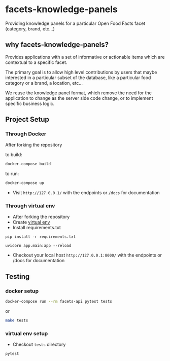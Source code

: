 # facets-knowledge-panels
Providing knowledge panels for a particular Open Food Facts facet (category, brand, etc...)

## why facets-knowledge-panels?

Provides applications with a set of informative or actionable items which are contextual to a specific facet.

The primary goal is to allow high level contributions by users that maybe interested in a particular subset of the database, like a particular food category or a brand, a location, etc...

We reuse the knowledge panel format, which remove the need for the application to change as the server side code change, or to implement specific business logic.


## Project Setup

### Through Docker

After forking the repository

to build:
```bash
docker-compose build
```

to run:
```bash
docker-compose up
```

- Visit `http://127.0.0.1/` with the endpoints or `/docs` for documentation

### Through virtual env

- After forking the repository
- Create [virtual env](https://docs.python.org/3/library/venv.html)
- Install requirements.txt
```
pip install -r requirements.txt
```
```
uvicorn app.main:app --reload
```
- Checkout your local host `http://127.0.0.1:8000/` with the endpoints or /docs for documentation

## Testing

### docker setup
```bash
docker-compose run --rm facets-api pytest tests
```
or
```bash
make tests
```

### virtual env setup
- Checkout `tests` directory
```
pytest 
```

